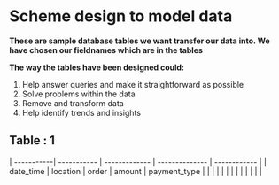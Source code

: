 # Scheme design to model data

**These are sample database tables we want transfer our data into. We have chosen our fieldnames which are in the tables**

**The way the tables have been designed could:**
1. Help answer queries and make it straightforward as possible
2. Solve problems within the data
3. Remove and transform data
4. Help identify trends and insights

## Table : 1
| -----------| -----------   | ------------- | -------------- | ------------ |
| date_time  | location      | order         | amount         | payment_type |
|            |               |               |                |              |
|            |               |               |                |              |